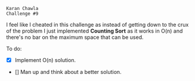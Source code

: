 ```
Karan Chawla
Challenge #9
```

I feel like I cheated in this challenge as instead of getting down to the crux of the problem
I just implemented **Counting Sort** as it works in O(n) and there's no bar on the maximum space
that can be used. 

To do: 
- [x] Implement O(n) solution.
- [] Man up and think about a better solution.
